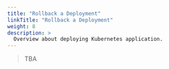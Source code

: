 ```yaml
---
title: "Rollback a Deployment"
linkTitle: "Rollback a Deployment"
weight: 8
description: >
  Overview about deploying Kubernetes application.
---
```


> TBA
